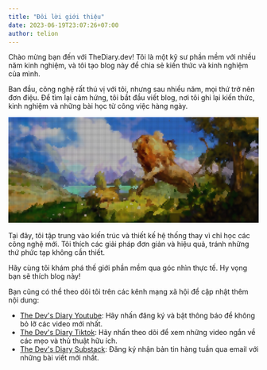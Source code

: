 ```yaml
---
title: "Đôi lời giới thiệu"
date: 2023-06-19T23:07:26+07:00
author: telion
---
```


Chào mừng bạn đến với TheDiary.dev! Tôi là một kỹ sư phần mềm với nhiều năm kinh nghiệm, và tôi tạo blog này để chia sẻ kiến thức và kinh nghiệm của mình.

Ban đầu, công nghệ rất thú vị với tôi, nhưng sau nhiều năm, mọi thứ trở nên đơn điệu. Để tìm lại cảm hứng, tôi bắt đầu viết blog, nơi tôi ghi lại kiến thức, kinh nghiệm và những bài học từ công việc hàng ngày.

![TheDiary.dev](telion-dream.png)

Tại đây, tôi tập trung vào kiến trúc và thiết kế hệ thống thay vì chỉ học các công nghệ mới. Tôi thích các giải pháp đơn giản và hiệu quả, tránh những thứ phức tạp không cần thiết.

Hãy cùng tôi khám phá thế giới phần mềm qua góc nhìn thực tế. Hy vọng bạn sẽ thích blog này!

Bạn cũng có thể theo dõi tôi trên các kênh mạng xã hội để cập nhật thêm nội dung:

- [The Dev's Diary Youtube](https://www.youtube.com/@thedevsdiary): Hãy nhấn đăng ký và bật thông báo để không bỏ lỡ các video mới nhất.
- [The Dev's Diary Tiktok](https://tiktok.com/@thedevsdiary): Hãy nhấn theo dõi để xem những video ngắn về các mẹo và thủ thuật hữu ích.
- [The Dev's Diary Substack](https://thedevsdiary.substack.com): Đăng ký nhận bản tin hàng tuần qua email với những bài viết mới nhất.
